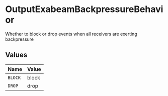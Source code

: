 # OutputExabeamBackpressureBehavior

Whether to block or drop events when all receivers are exerting backpressure


## Values

| Name    | Value   |
| ------- | ------- |
| `BLOCK` | block   |
| `DROP`  | drop    |